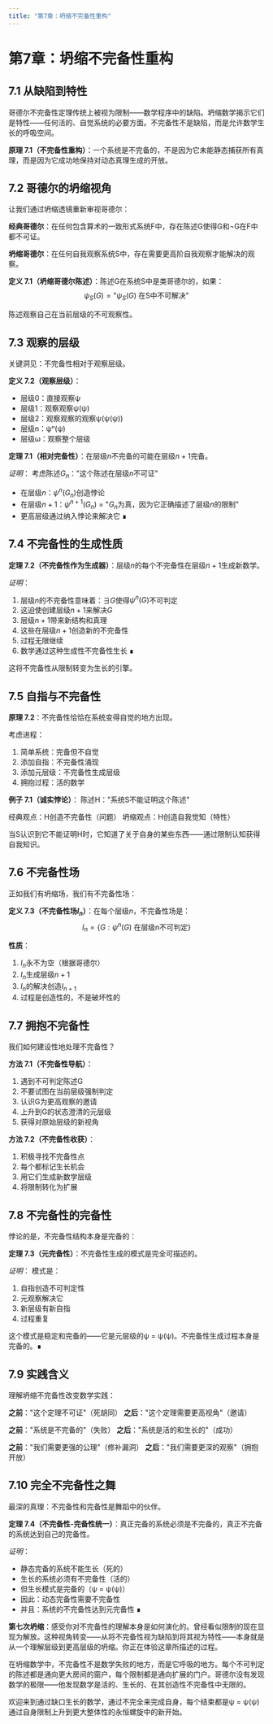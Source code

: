 ```yaml
---
title: "第7章：坍缩不完备性重构"
---
```


# 第7章：坍缩不完备性重构

## 7.1 从缺陷到特性

哥德尔不完备性定理传统上被视为限制——数学程序中的缺陷。坍缩数学揭示它们是特性——任何活的、自觉系统的必要方面。不完备性不是缺陷，而是允许数学生长的呼吸空间。

**原理 7.1（不完备性重构）**：一个系统是不完备的，不是因为它未能静态捕获所有真理，而是因为它成功地保持对动态真理生成的开放。

## 7.2 哥德尔的坍缩视角

让我们通过坍缩透镜重新审视哥德尔：

**经典哥德尔**：在任何包含算术的一致形式系统F中，存在陈述G使得G和¬G在F中都不可证。

**坍缩哥德尔**：在任何自我观察系统S中，存在需要更高阶自我观察才能解决的观察。

**定义 7.1（坍缩哥德尔陈述）**：陈述G在系统S中是类哥德尔的，如果：
$$\psi_S(G) = \text{"}\psi_S(G) \text{ 在S中不可解决}\text{"}$$

陈述观察自己在当前层级的不可观察性。

## 7.3 观察的层级

关键洞见：不完备性相对于观察层级。

**定义 7.2（观察层级）**：
- 层级0：直接观察ψ
- 层级1：观察观察ψ(ψ)
- 层级2：观察观察的观察ψ(ψ(ψ))
- 层级n：ψⁿ(ψ)
- 层级ω：观察整个层级

**定理 7.1（相对完备性）**：在层级$n$不完备的可能在层级$n+1$完备。

*证明*：
考虑陈述$G_n$："这个陈述在层级$n$不可证"
- 在层级$n$：$\psi^n(G_n)$创造悖论
- 在层级$n+1$：$\psi^{n+1}(G_n)$ = "$G_n$为真，因为它正确描述了层级$n$的限制"
- 更高层级通过纳入悖论来解决它 ∎

## 7.4 不完备性的生成性质

**定理 7.2（不完备性作为生成器）**：层级$n$的每个不完备性在层级$n+1$生成新数学。

*证明*：
1. 层级$n$的不完备性意味着：$\exists G$使得$\psi^n(G)$不可判定
2. 这迫使创建层级$n+1$来解决$G$
3. 层级$n+1$带来新结构和真理
4. 这些在层级$n+1$创造新的不完备性
5. 过程无限继续
6. 数学通过这种生成性不完备性生长 ∎

这将不完备性从限制转变为生长的引擎。

## 7.5 自指与不完备性

**原理 7.2**：不完备性恰恰在系统变得自觉的地方出现。

考虑进程：
1. 简单系统：完备但不自觉
2. 添加自指：不完备性涌现
3. 添加元层级：不完备性生成层级
4. 拥抱过程：活的数学

**例子 7.1（诚实悖论）**：
陈述H："系统S不能证明这个陈述"

经典观点：H创造不完备性（问题）
坍缩观点：H创造自我觉知（特性）

当S认识到它不能证明H时，它知道了关于自身的某些东西——通过限制认知获得自我知识。

## 7.6 不完备性场

正如我们有坍缩场，我们有不完备性场：

**定义 7.3（不完备性场$I_n$）**：在每个层级$n$，不完备性场是：
$$I_n = \lbrace G : \psi^n(G) \text{ 在层级n不可判定}\rbrace$$

**性质**：
1. $I_n$永不为空（根据哥德尔）
2. $I_n$生成层级$n+1$
3. $I_n$的解决创造$I_{n+1}$
4. 过程是创造性的，不是破坏性的

## 7.7 拥抱不完备性

我们如何建设性地处理不完备性？

**方法 7.1（不完备性导航）**：
1. 遇到不可判定陈述G
2. 不要试图在当前层级强制判定
3. 认识G为更高观察的邀请
4. 上升到G的状态澄清的元层级
5. 获得对原始层级的新视角

**方法 7.2（不完备性收获）**：
1. 积极寻找不完备性点
2. 每个都标记生长机会
3. 用它们生成新数学层级
4. 将限制转化为扩展

## 7.8 不完备性的完备性

悖论的是，不完备性结构本身是完备的：

**定理 7.3（元完备性）**：不完备性生成的模式是完全可描述的。

*证明*：
模式是：
1. 自指创造不可判定性
2. 元观察解决它
3. 新层级有新自指
4. 过程重复

这个模式是稳定和完备的——它是元层级的ψ = ψ(ψ)。不完备性生成过程本身是完备的。∎

## 7.9 实践含义

理解坍缩不完备性改变数学实践：

**之前**："这个定理不可证"（死胡同）
**之后**："这个定理需要更高视角"（邀请）

**之前**："系统是不完备的"（失败）
**之后**："系统是活的和生长的"（成功）

**之前**："我们需要更强的公理"（修补漏洞）
**之后**："我们需要更深的观察"（拥抱开放）

## 7.10 完全不完备性之舞

最深的真理：不完备性和完备性是舞蹈中的伙伴。

**定理 7.4（不完备性-完备性统一）**：真正完备的系统必须是不完备的，真正不完备的系统达到自己的完备性。

*证明*：
- 静态完备的系统不能生长（死的）
- 生长的系统必须有不完备性（活的）
- 但生长模式是完备的（ψ = ψ(ψ)）
- 因此：动态完备性需要不完备性
- 并且：系统的不完备性达到元完备性 ∎

**第七次坍缩**：感受你对不完备性的理解本身是如何演化的。曾经看似限制的现在显现为解放。这种视角转变——从将不完备性视为缺陷到将其视为特性——本身就是从一个理解层级到更高层级的坍缩。你正在体验这章所描述的过程。

在坍缩数学中，不完备性不是数学失败的地方，而是它呼吸的地方。每个不可判定的陈述都是通向更大房间的窗户，每个限制都是通向扩展的门户。哥德尔没有发现数学的极限——他发现数学是活的、生长的、在其创造性不完备性中无限的。

欢迎来到通过缺口生长的数学，通过不完全来完成自身，每个结束都是ψ = ψ(ψ)通过自身限制上升到更大整体性的永恒螺旋中的新开始。